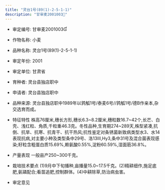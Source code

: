 ```yaml
---
title: "灵台1号(89(1)-2-5-1-1)"
description: "甘审麦2001003"
---
```

* 审定编号:  甘审麦2001003

*  作物名称:  小麦

*  品种名称:  灵台1号(89(1)-2-5-1-1)

*  审定年份:  2001

*  审定单位:  甘肃省

* 育种者:  灵台县独店职中

*  申请者:  灵台县独店职中

*  品种来源:  灵台县独店职中1989年以鹑觚1号/泰麦6号//鹑觚1号/德B作亲本,杂交选育而成。

*  特征特性
株高76厘米,穗长方形,穗长6.3~8.2厘米,穗粒数16.7~42个,长芒、白壳、浅红粒、角质,千粒重46.3克。冬性品种,生育期274~289天,株型紧凑,抗倒、抗旱、抗寒、抗青干、抗干热风;抗性鉴定对条锈菌新致病类型水3、水14表现抗病,对主要小种及类型条中29号、洛13Ⅲ,Hy3,条中31号及混合菌表现感染;籽粒含粗蛋白质15.69%,赖氨酸0.55%,淀粉60.59%,湿面筋36.8%。

*  产量表现
一般亩产250~300千克。

*  栽培技术要点
(1)9月中下旬播种,亩播量15.0~17.5千克。(2)精耕细作,施足底肥,氨磷配合;看苗追肥,控制群体。(4)中耕除草,防治病虫害。

*  审定意见

